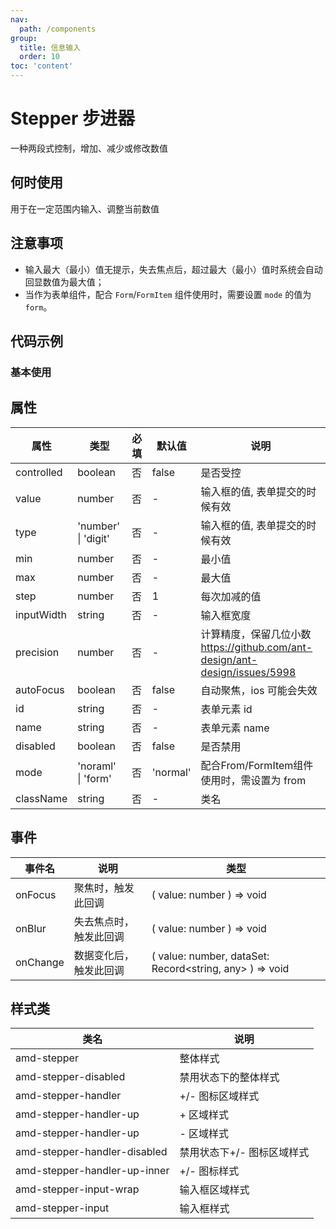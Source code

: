 ```yaml
---
nav:
  path: /components
group:
  title: 信息输入
  order: 10
toc: 'content'
---
```


# Stepper 步进器
一种两段式控制，增加、减少或修改数值
## 何时使用
用于在一定范围内输入、调整当前数值
## 注意事项
- 输入最大（最小）值无提示，失去焦点后，超过最大（最小）值时系统会自动回显数值为最大值；
- 当作为表单组件，配合 `Form`/`FormItem` 组件使用时，需要设置 `mode` 的值为 `form`。

## 代码示例
### 基本使用
<code src='../../demo/pages/Stepper'></code>



## 属性

| 属性 | 类型 | 必填 | 默认值 | 说明 |
| -----|-----|-----|-----|----- |
| controlled | boolean | 否 | false | 是否受控 |
| value | number | 否 | - | 输入框的值, 表单提交的时候有效 |
| type | 'number' &verbar; 'digit' | 否 | - | 输入框的值, 表单提交的时候有效 |
| min | number | 否 | - | 最小值 |
| max | number | 否 | - | 最大值 |
| step | number | 否 | 1 | 每次加减的值 |
| inputWidth | string | 否 | - | 输入框宽度 |
| precision | number | 否 | - | 计算精度，保留几位小数<br/>https://github.com/ant-design/ant-design/issues/5998 |
| autoFocus | boolean | 否 | false | 自动聚焦，ios 可能会失效 |
| id | string | 否 | - | 表单元素 id |
| name | string | 否 | - | 表单元素 name |
| disabled | boolean | 否 | false | 是否禁用 |
| mode | 'noraml' &verbar; 'form' | 否 | 'normal' | 配合From/FormItem组件使用时，需设置为 from |
| className | string | 否 | - | 类名 |

## 事件
| 事件名 | 说明 | 类型 |
| -----|-----|-----|
| onFocus | 聚焦时，触发此回调 | ( value: number ) => void  |
| onBlur | 失去焦点时，触发此回调 | ( value: number ) => void  |
| onChange | 数据变化后，触发此回调 | ( value: number, dataSet: Record<string, any> ) => void  |

## 样式类
| 类名 | 说明 |
| -----|-----|
| amd-stepper | 整体样式 |
| amd-stepper-disabled | 禁用状态下的整体样式 |
| amd-stepper-handler | +/- 图标区域样式 |
| amd-stepper-handler-up | + 区域样式 |
| amd-stepper-handler-up | - 区域样式 |
| amd-stepper-handler-disabled | 禁用状态下+/- 图标区域样式 |
| amd-stepper-handler-up-inner | +/- 图标样式 |
| amd-stepper-input-wrap | 输入框区域样式 |
| amd-stepper-input | 输入框样式 |
